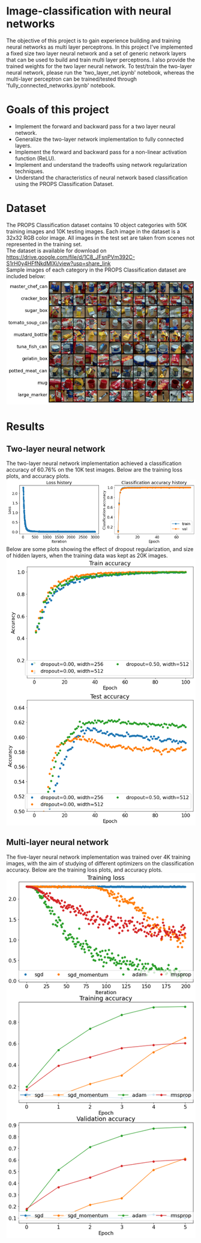 # Image-classification with neural networks
The objective of this project is to gain experience building and training neural networks as multi layer perceptrons. In this project I've implemented a fixed size two layer neural network and a set of generic network layers that can be used to build and train multi layer perceptrons. I also provide the trained weights for the two layer neural network. To test/train the two-layer neural network, please run the 'two_layer_net.ipynb' notebook, whereas the multi-layer perceptron can be trained/tested through 'fully_connected_networks.ipynb' notebook. 
# Goals of this project
* Implement the forward and backward pass for a two layer neural network.
* Generalize the two-layer network implementation to fully connected layers.
* Implement the forward and backward pass for a non-linear activation function (ReLU).
* Implement and understand the tradeoffs using network regularization techniques.
* Understand the characteristics of neural network based classification using the PROPS Classification Dataset.
# Dataset
The PROPS Classification dataset contains 10 object categories with 50K training images and 10K testing images. Each image in the dataset is a 32x32 RGB color image. All images in the test set are taken from scenes not represented in the training set.<br>
The dataset is available for download on https://drive.google.com/file/d/1C8_JFsnPVm392C-S1rH0y4HFfNkdMlXi/view?usp=share_link <br>
Sample images of each category in the PROPS Classification dataset are included below:
![Screenshot](img/dataset.png)
# Results
## Two-layer neural network 
The two-layer neural network implementation achieved a classification accuracy of 60.76% on the 10K test images. Below are the training loss plots, and accuracy plots.
![Screenshot](img/two_layer_nn_plots.png)
Below are some plots showing the effect of dropout regularization, and size of hidden layers, when the training data was kept as 20K images.
![Screenshot](img/two_layer_nn_dropout_plots.png)
## Multi-layer neural network
The five-layer neural network implementation was trained over 4K training images, with the aim of studying of different optimizers on the classification accuracy. Below are the training loss plots, and accuracy plots. 
![Screenshot](img/five_layer_nn_plots.png)

